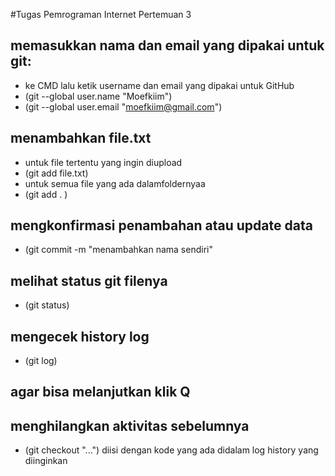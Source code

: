 #Tugas Pemrograman Internet Pertemuan 3
## memasukkan nama dan email yang dipakai untuk git:
- ke CMD lalu ketik username dan email yang dipakai untuk GitHub
- (git --global user.name "Moefkiim")
- (git --global user.email "moefkiim@gmail.com")
## menambahkan file.txt
- untuk file tertentu yang ingin diupload
- (git add file.txt)
- untuk semua file yang ada dalamfoldernyaa
- (git add . )
## mengkonfirmasi penambahan atau update data
- (git commit -m "menambahkan nama sendiri"
## melihat status git filenya
- (git status)
## mengecek history log
- (git log)
## agar bisa melanjutkan klik Q
## menghilangkan aktivitas sebelumnya
- (git checkout "...") diisi dengan kode yang ada didalam log history yang diinginkan
